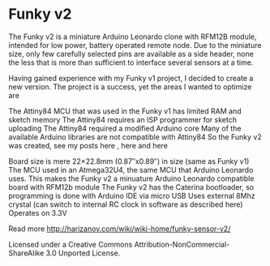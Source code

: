 Funky v2
=========

The Funky v2 is a miniature Arduino Leonardo clone with RFM12B module, intended for low power, battery operated remote node. Due to the miniature size, only few carefully selected pins are available as a side header, none the less that is more than sufficient to interface several sensors at a time.

Having gained experience with my Funky v1 project, I decided to create a new version. The project is a success, yet the areas I wanted to optimize are

The Attiny84 MCU that was used in the Funky v1 has limited RAM and sketch memory
The Attiny84 requires an ISP programmer for sketch uploading
The Attiny84 required a modified Arduino core
Many of the available Arduino libraries are not compatible with Attiny84
So the Funky v2 was created, see my posts here , here and here

Board size is mere 22×22.8mm (0.87″x0.89″) in size (same as Funky v1)
The MCU used in an Atmega32U4, the same MCU that Arduino Leonardo uses. This makes the Funky v2 a minuature Arduino Leonardo compatible board with RFM12b module
The Funky v2 has the Caterina bootloader, so programming is done with Arduino IDE via micro USB
Uses external 8Mhz crystal (can switch to internal RC clock in software as described here)
Operates on 3.3V

Read more http://harizanov.com/wiki/wiki-home/funky-sensor-v2/

Licensed under a Creative Commons Attribution-NonCommercial-ShareAlike 3.0 Unported License.
